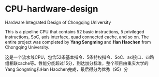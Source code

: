 # CPU-hardware-design
Hardware Integrated Design of Chongqing University

This is a pipeline CPU that contains 52 basic instructions, 5 privileged instructions, SoC, axis interface, quad connected cache, and so on. The entire project was completed by **Yang Songming** and **Han Haochen** from Chongqing University.

这是一个流水线CPU，包含52条基本指令、5条特权指令、SoC、axi接口、四路组相联cache等。性能分能超过15分，到达加分标准。整个项目由重庆大学的Yang Songming和Han Haochen完成，最后得分为优秀（95）分
